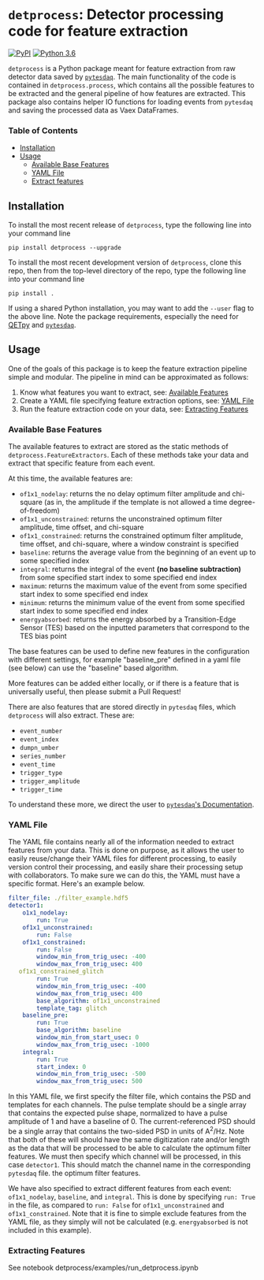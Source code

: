 #  `detprocess`: Detector processing code for feature extraction

[![PyPI](https://img.shields.io/pypi/v/detprocess)](https://pypi.org/project/detprocess/) [![Python 3.6](https://img.shields.io/badge/python-3.6+-blue.svg)](https://www.python.org/downloads/release/python-360/)

`detprocess` is a Python package meant for feature extraction from raw detector data saved by [`pytesdaq`](https://github.com/berkeleytes/pytesdaq). The main functionality of the code is contained in `detprocess.process`, which contains all the possible features to be extracted and the general pipeline of how features are extracted. This package also contains helper IO functions for loading events from `pytesdaq` and saving the processed data as Vaex DataFrames.

### Table of Contents
- [Installation](#installation)
- [Usage](#usage)
  - [Available Base Features](#available-base-features)
  - [YAML File](#yaml-file)
  - [Extract features](#xtracting-features)
## Installation

To install the most recent release of `detprocess`, type the following line into your command line

`pip install detprocess --upgrade`

To install the most recent development version of `detprocess`, clone this repo, then from the top-level directory of the repo, type the following line into your command line

`pip install .`

If using a shared Python installation, you may want to add the `--user` flag to the above line. Note the package requirements, especially the need for [QETpy](https://github.com/ucbpylegroup/QETpy) and [`pytesdaq`](https://github.com/berkeleytes/pytesdaq).

## Usage

One of the goals of this package is to keep the feature extraction pipeline simple and modular. The pipeline in mind can be approximated as follows:
1. Know what features you want to extract, see: [Available Features](#available-base-features)
2. Create a YAML file specifying feature extraction options, see: [YAML File](#yaml-file)
3. Run the feature extraction code on your data, see: [Extracting Features](#extracting-features)



### Available Base Features

The available features to extract are stored as the static methods of `detprocess.FeatureExtractors`. Each of these methods take your data and extract that specific feature from each event.

At this time, the available features are:

 - `of1x1_nodelay`: returns the no delay optimum filter amplitude and chi-square (as in, the amplitude if the template is not allowed a time degree-of-freedom)
 - `of1x1_unconstrained`: returns the unconstrained optimum filter amplitude, time offset, and chi-square
 - `of1x1_constrained`: returns the constrained optimum filter amplitude, time offset, and chi-square, where a window constraint is specified
 - `baseline`: returns the average value from the beginning of an event up to some specified index
 - `integral`: returns the integral of the event **(no baseline subtraction)** from some specified start index to some specified end index
 - `maximum`: returns the maximum value of the event from some specified start index to some specified end index
 - `minimum`: returns the minimum value of the event from some specified start index to some specified end index
 - `energyabsorbed`: returns the energy absorbed by a Transition-Edge Sensor (TES) based on the inputted parameters that correspond to the TES bias point


The base features can be used to define new features in the configuration with different settings, for example "baseline_pre" defined in a yaml file (see below) can use the "baseline" based algorithm.

More features can be added either locally, or if there is a feature that is universally useful, then please submit a Pull Request! 

There are also features that are stored directly in `pytesdaq` files, which `detprocess` will also extract. These are:

- `event_number`
- `event_index`
- `dumpn_umber`
- `series_number`
- `event_time`
- `trigger_type`
- `trigger_amplitude`
- `trigger_time`

To understand these more, we direct the user to [`pytesdaq`'s Documentation](https://github.com/berkeleytes/pytesdaq).

### YAML File

The YAML file contains nearly all of the information needed to extract features from your data. This is done on purpose, as it allows the user to easily reuse/change their YAML files for different processing, to easily version control their processing, and easily share their processing setup with collaborators. To make sure we can do this, the YAML must  have a specific format. Here's an example below.

```yaml
filter_file: ./filter_example.hdf5
detector1:
    o1x1_nodelay:
        run: True
    of1x1_unconstrained:
        run: False
    of1x1_constrained:
        run: False
        window_min_from_trig_usec: -400
        window_max_from_trig_usec: 400
   of1x1_constrained_glitch
        run: True
        window_min_from_trig_usec: -400
        window_max_from_trig_usec: 400
        base_algorithm: of1x1_unconstrained
        template_tag: glitch	
    baseline_pre:
        run: True
        base_algorithm: baseline
        window_min_from_start_usec: 0
        window_max_from_trig_usec: -1000
    integral:
        run: True
        start_index: 0
        window_min_from_trig_usec: -500
        window_max_from_trig_usec: 500
```

In this YAML file, we first specify the filter file, which contains the PSD and templates for each channels. The pulse template should be a single array that contains the expected pulse shape, normalized to have a pulse amplitude of 1 and have a baseline of 0. The current-referenced PSD should be a single array that contains the two-sided PSD in units of $\mathrm{A}^2/\mathrm{Hz}$. Note that both of these will should have the same digitization rate and/or length as the data that will be processed to be able to calculate the optimum filter features. We must then specify which channel will be processed, in this case `detector1`. This should match the channel name in the corresponding `pytesdaq` file. the optimum filter features.

We have also specified to extract different features from each event: `of1x1_nodelay`, `baseline`, and `integral`. This is done by specifying `run: True` in the file, as compared to `run: False` for `of1x1_unconstrained` and `of1x1_constrained`. Note that it is fine to simple exclude features from the YAML file, as they simply will not be calculated (e.g. `energyabsorbed` is not included in this example).


### Extracting Features

See notebook detprocess/examples/run_detprocess.ipynb